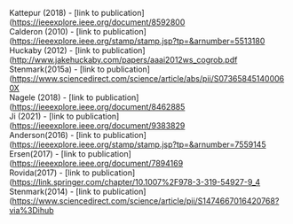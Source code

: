 Kattepur (2018) - [link to publication](https://ieeexplore.ieee.org/document/8592800 <br />
Calderon (2010) - [link to publication](https://ieeexplore.ieee.org/stamp/stamp.jsp?tp=&arnumber=5513180<br />
Huckaby (2012) - [link to publication](http://www.jakehuckaby.com/papers/aaai2012ws_cogrob.pdf<br />
Stenmark(2015a) - [link to publication](https://www.sciencedirect.com/science/article/abs/pii/S073658451400060X<br />
Nagele (2018) - [link to publication](https://ieeexplore.ieee.org/document/8462885<br />
Ji (2021) - [link to publication](https://ieeexplore.ieee.org/document/9383829<br />
Anderson(2016) - [link to publication](https://ieeexplore.ieee.org/stamp/stamp.jsp?tp=&arnumber=7559145<br />
Ersen(2017) - [link to publication](https://ieeexplore.ieee.org/document/7894169<br />
Rovida(2017) - [link to publication](https://link.springer.com/chapter/10.1007%2F978-3-319-54927-9_4<br />
Stenmark(2014) - [link to publication](https://www.sciencedirect.com/science/article/pii/S1474667016420768?via%3Dihub<br />
